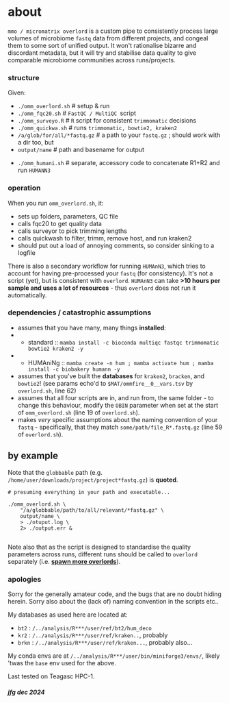 
# about

`mmo / micromatrix overlord` is a custom pipe to consistently process large volumes of microbiome `fastq` data from different projects, and congeal them to some sort of unified output. It won't rationalise bizarre and discordant metadata, but it will try and stabilise data quality to give comparable microbiome communities across runs/projects. 


### structure

Given:

 - `./omm_overlord.sh`		# setup & run 
 - `./omm_fqc20.sh`		# `FastQC / MultiQC `script
 - `./omm_surveyo.R`		# `R` script for consistent `trimmomatic` decisions
 - `./omm_quickwa.sh`		# runs `trimmomatic, bowtie2, kraken2`
 - `/a/glob/for/all/*fastq.gz`	# a path to your `fastq.gz` ; should work with a dir too, but
 - `output/name`			# path and basename for output 
 
<p>

 - `./omm_humani.sh`  # separate, accessory code to concatenate R1+R2 and run `HUMANN3` 


### operation

When you run `omm_overlord.sh`, it:  

 - sets up folders, parameters, QC file
 - calls fqc20 to get quality data
 - calls surveyor to pick trimming lengths
 - calls quickwash to filter, trimm, remove host, and run kraken2
 - should put out a load of annoying comments, so consider sinking to a logfile


There is also a secondary workflow for running `HUMAnN3`, which tries to account for having pre-processed your `fastq` (for consistency). It's not a script (yet), but is consistent with `overlord`. `HUMAnN3` can take **>10 hours per sample and uses a lot of resources** - thus `overlord` does not run it automatically.



### dependencies / catastrophic assumptions

 - assumes that you have many, many things **installed**:
 - - standard :: `mamba install -c bioconda multiqc fastqc trimmomatic bowtie2 kraken2 -y`
 - - HUMAniNg :: `mamba create -n hum ; mamba activate hum ; mamba install -c biobakery humann -y`
 - assumes that you've built the **databases** for `kraken2`, `bracken`, and `bowtie2`! (see params echo'd to `$MAT/ommfire__0__vars.tsv` by `overlord.sh`, line 62)
 - assumes that all four scripts are in, and run from, the same folder - to change this behaviour, modify the `OBIN` parameter when set at the start of `omm_overlord.sh` (line 19 of `overlord.sh`).
 - makes _very_ specific assumptions about the naming convention of your `fastq` - specifically, that they match `some/path/file_R*.fastq.gz` (line 59 of `overlord.sh`). 


## by example

Note that the `globbable` path (e.g. `/home/user/downloads/project/project*fastq.gz`) is **quoted**.

```
# presuming everything in your path and executable... 

./omm_overlord.sh \
	"/a/globbable/path/to/all/relevant/*fastq.gz" \
	output/name \
	> ./otuput.log \
	2> ./output.err &
	
```

Note also that as the script is designed to standardise the quality parameters across runs, different runs should be called to `overlord` separately (i.e. [**spawn more overlords**](https://www.youtube.com/results?search_query=spawn+more+overlords>)). 


### apologies 

Sorry for the generally amateur code, and the bugs that are no doubt hiding herein. Sorry also about the (lack of) naming convention in the scripts etc..

My databases as used here are located at:

 - `bt2`  : `/../analysis/R***/user/ref/bt2/hum_deco`
 - `kr2`  : `/../analysis/R***/user/ref/kraken..`, probably
 - `brkn` : `/../analysis/R***/user/ref/kraken...`, probably also...

My conda envs are at `/../analysis/R***/user/bin/miniforge3/envs/`, likely 'twas the `base` env used for the above.
 
Last tested on Teagasc HPC-1.



##### jfg dec 2024
